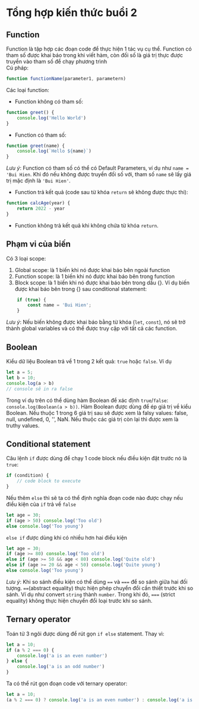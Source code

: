 # Tổng hợp kiến thức buổi 2

## Function
Function là tập hợp các đoạn code để thực hiện 1 tác vụ cụ thể. Function có tham số được khai báo trong khi viết hàm, còn đối số là giá trị thực được truyền vào tham số để chạy phương trình</br>
Cú pháp: 
```javascript
function functionName(parameter1, parametern)
```

Các loại function: 
- Function không có tham số: 
```javascript
function greet() {
    console.log('Hello World')
}
```

- Function  có tham số: 
```javascript
function greet(name) {
    console.log(`Hello ${name}`)
}
```

*Lưu ý*: Function có tham số có thể có Default Parameters, ví dụ như `name = 'Bui Hien`. Khi đó nếu không được truyền đối số với, tham số `name` sẽ lấy giá trị mặc định là `'Bui Hien'`.

- Function trả kết quả (code sau từ khóa `return` sẽ không được thực thi):  
```javascript
function calcAge(year) {
    return 2022 - year
}
```

- Function không trả kết quả khi không chứa từ khóa `return`.

## Phạm vi của biến
Có 3 loại scope:

1) Global scope: là 1 biến khi nó được khai báo bên ngoài function
2) Function scope: là 1 biến khi nó được khai báo bên trong function
3) Block scope: là 1 biến khi nó được khai báo bên trong dấu {}. Ví dụ biến được khai báo bên trong {} sau conditional statement:
```javascript
    if (true) {
        const name = 'Bui Hien';
    }
```
*Lưu ý*: Nếu biến không được khai báo bằng từ khóa (`let`, `const`), nó sẽ trở thành global variables và có thể được truy cập với tất cả các function.

## Boolean

Kiểu dữ liệu Boolean trả về 1 trong 2 kết quả: `true` hoặc `false`. Ví dụ 
```javascript
let a = 5;
let b = 10;
console.log(a > b)
// console sẽ in ra false
```

Trong ví dụ trên có thể dùng hàm Boolean để xác định `true`/`false`: `console.log(Boolean(a > b))`.
Hàm Boolean được dùng để ép giá trị về kiểu Boolean. Nếu thuộc 1 trong 6 giá trị sau sẽ được xem là falsy values: false, null, undefined, 0, '', NaN. Nếu thuộc các giá trị còn lại thì được xem là truthy values.

## Conditional statement
Câu lệnh `if` được dùng để chạy 1 code block nếu điều kiện đặt trước nó là `true`:
```javascript
if (condition) {
    // code block to execute
}
```

Nếu thêm `else` thì sẽ ta có thể định nghĩa đoạn code nào được chạy nếu điều kiện của `if` trả về `false`
```javascript
let age = 30;
if (age > 50) console.log('Too old')
else console.log('Too young')
```
`else if` được dùng khi có nhiều hơn hai điều kiện
```javascript
let age = 30;
if (age >= 80) console.log('Too old')
else if (age >= 50 && age < 80) console.log('Quite old')
else if (age >= 20 && age < 50) console.log('Quite young')
else console.log('Too young')
```

*Lưu ý*: Khi so sánh điều kiện có thể dùng `==` và `===` để so sánh giữa hai đối tượng. `==`(abstract equality) thực hiện phép chuyển đổi cần thiết trước khi so sánh. Ví dụ như convert `string` thành `number`. Trong khi đó, `===` (strict equality) không thực hiện chuyển đổi loại trước khi so sánh.

## Ternary operator
Toán tử 3 ngôi được dùng để rút gọn `if else` statement.
Thay vì: 
```javascript
let a = 10;
if (a % 2 === 0) {
    console.log('a is an even number')
} else {
    console.log('a is an odd number')
}
```
Ta có thể rút gọn đoạn code với ternary operator:
```javascript
let a = 10;
(a % 2 === 0) ? console.log('a is an even number') : console.log('a is an odd number')
```